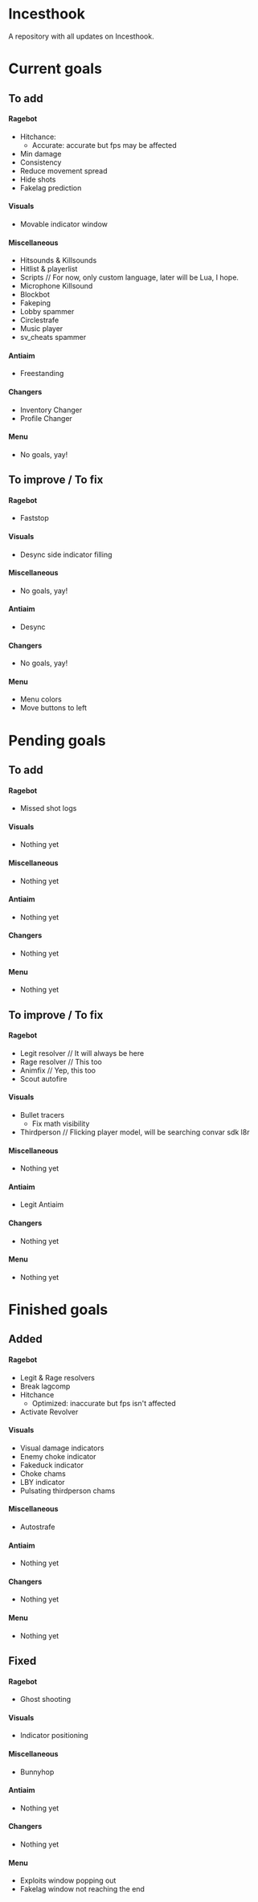 # Incesthook
A repository with all updates on Incesthook.

# Current goals
## To add
#### Ragebot
- Hitchance:
  - Accurate: accurate but fps may be affected
- Min damage
- Consistency
- Reduce movement spread
- Hide shots
- Fakelag prediction
#### Visuals
- Movable indicator window
#### Miscellaneous
- Hitsounds & Killsounds
- Hitlist & playerlist
- Scripts // For now, only custom language, later will be Lua, I hope.
- Microphone Killsound
- Blockbot
- Fakeping
- Lobby spammer
- Circlestrafe
- Music player
- sv_cheats spammer
#### Antiaim
- Freestanding
#### Changers
- Inventory Changer
- Profile Changer
#### Menu
- No goals, yay!
## To improve / To fix
#### Ragebot
- Faststop
#### Visuals
- Desync side indicator filling
#### Miscellaneous
- No goals, yay!
#### Antiaim
- Desync
#### Changers
- No goals, yay!
#### Menu
- Menu colors
- Move buttons to left

# Pending goals
## To add
#### Ragebot
- Missed shot logs
#### Visuals
- Nothing yet
#### Miscellaneous
- Nothing yet
#### Antiaim
- Nothing yet
#### Changers
- Nothing yet
#### Menu
- Nothing yet
## To improve / To fix
#### Ragebot
- Legit resolver // It will always be here
- Rage resolver // This too
- Animfix // Yep, this too
- Scout autofire
#### Visuals
- Bullet tracers
  - Fix math visibility
- Thirdperson // Flicking player model, will be searching convar sdk l8r
#### Miscellaneous
- Nothing yet
#### Antiaim
- Legit Antiaim
#### Changers
- Nothing yet
#### Menu
- Nothing yet

# Finished goals
## Added
#### Ragebot
- Legit & Rage resolvers
- Break lagcomp
- Hitchance
  - Optimized: inaccurate but fps isn't affected
- Activate Revolver
#### Visuals
- Visual damage indicators
- Enemy choke indicator
- Fakeduck indicator
- Choke chams
- LBY indicator
- Pulsating thirdperson chams
#### Miscellaneous
- Autostrafe
#### Antiaim
- Nothing yet
#### Changers
- Nothing yet
#### Menu
- Nothing yet
## Fixed
#### Ragebot
- Ghost shooting
#### Visuals
- Indicator positioning
#### Miscellaneous
- Bunnyhop
#### Antiaim
- Nothing yet
#### Changers
- Nothing yet
#### Menu
- Exploits window popping out
- Fakelag window not reaching the end
